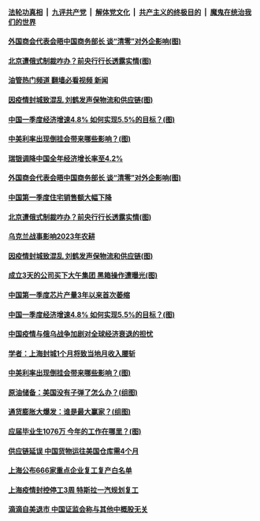 ####  [法轮功真相](../../../../basic/blob/master/README.md?t=04191731) &nbsp;|&nbsp; [九评共产党](../../../../9ping.md/blob/master/README.md?t=04191731) &nbsp;|&nbsp; [解体党文化](../../../../jtdwh.md/blob/master/README.md?t=04191731)  &nbsp;|&nbsp; [共产主义的终极目的](../../../../gczydzjmd.md/blob/master/README.md?t=04191731) &nbsp;|&nbsp; [魔鬼在统治我们的世界](../../../../mgztzwmdsj.md/blob/master/README.md?t=04191731) 

#### [外国商会代表会晤中国商务部长 谈“清零”对外企影响(图)](../pages/p5/1003933.md?t=04191731) 

#### [北京遭俄式制裁咋办？前央行行长透露实情(图)](../pages/p5/1003904.md?t=04191731) 

#### [油管热门频道 翻墙必看视频 新闻](http://78.141.244.201:81/youtube.html?04191731)

#### [因疫情封城致混乱 刘鹤发声保物流和供应链(图)](../pages/p5/1003888.md?t=04191731) 


#### [中国一季度经济增速4.8% 如何实现5.5%的目标？(图)](../pages/p5/1003868.md?t=04191731) 

#### [中美利率出现倒挂会带来哪些影响？(图)](../pages/p5/1003816.md?t=04191731) 

#### [瑞银调降中国全年经济增长率至4.2%](../pages/p5/1003939.md?t=04191731) 

#### [外国商会代表会晤中国商务部长 谈“清零”对外企影响(图)](../pages/p5/1003933.md?t=04191731) 

#### [中国第一季度住宅销售额大幅下降](../pages/p5/1003932.md?t=04191731) 

#### [北京遭俄式制裁咋办？前央行行长透露实情(图)](../pages/p5/1003904.md?t=04191731) 

#### [乌克兰战事影响2023年农耕](../pages/p5/1003890.md?t=04191731) 

#### [因疫情封城致混乱 刘鹤发声保物流和供应链(图)](../pages/p5/1003888.md?t=04191731) 


#### [成立3天的公司买下大午集团 黑箱操作遭曝光(图)](../pages/p5/1003873.md?t=04191731) 

#### [中国第一季度芯片产量3年以来首次萎缩](../pages/p5/1003871.md?t=04191731) 

#### [中国一季度经济增速4.8% 如何实现5.5%的目标？(图)](../pages/p5/1003868.md?t=04191731) 

#### [中国疫情与俄乌战争加剧对全球经济衰退的担忧](../pages/p5/1003839.md?t=04191731) 

#### [学者：上海封城1个月将致当地月收入腰斩](../pages/p5/1003837.md?t=04191731) 

#### [中美利率出现倒挂会带来哪些影响？(图)](../pages/p5/1003816.md?t=04191731) 

#### [原油储备：美国没有子弹了怎么办？(组图)](../pages/p5/1003813.md?t=04191731) 

#### [通货膨胀大爆发：谁是最大赢家？(组图)](../pages/p5/1003823.md?t=04191731) 

#### [应届毕业生1076万 今年的工作在哪里？(图)](../pages/p5/1003802.md?t=04191731) 

#### [供应链延误 中国货物运往美国仓库需4个月](../pages/p5/1003798.md?t=04191731) 

#### [上海公布666家重点企业复工复产白名单](../pages/p5/1003795.md?t=04191731) 

#### [上海疫情封控停工3周 特斯拉一汽规划复工](../pages/p5/1003794.md?t=04191731) 

#### [滴滴自美退市 中国证监会称与其他中概股无关](../pages/p5/1003792.md?t=04191731) 

<img src='http://gfw-breaker.win/goodnews/indexes/p5.md' width='0px' height='0px'/>
